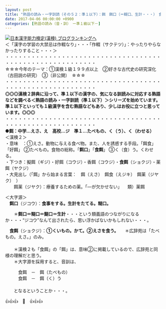 ```yaml
---
layout: post
title: "熟語の読み・一字訓読（その５２：準１以下）：餌　餌口（＝糊口、生計・・・）　食餌"
date: 2017-04-06 00:00:00 +0900
categories: [熟語の読み（音・訓）　ー準１級以下－]
---
```


[![](/syuusyuu9701/assets/images/熟語の読み・一字訓読（その５２：準１以下）：餌-餌口（＝糊口、生計・・・）-食餌-br_c_3028_1.gif)](http://blog.with2.net/link.php?1659096:3028 "日本漢字能力検定(漢検) ブログランキングへ")[日本漢字能力検定(漢検) ブログランキングへ](http://blog.with2.net/link.php?1659096:3028)  
＜「漢字の学習の大禁忌は作輟なり」・・・「作輟（サクテツ）」：やったりやらなかったりすること・・・＞  
・・・・・・・・・・・・・・・・・・・・・・・・・・・・・・・・・・・・・・・・・・・・・・・・・・・・・・・・・  
☆☆☆今年のテーマ：①漢検１級１９９点以上　②好きな古代史の研究深化（古田説の研究）　③（非公開）　☆☆☆　　  
・・・・・・・・・・・・・・・・・・・・・・・・・・・・・・・・・・・・・・・・・・・・・・・・・・・・・・・・・  
**◎◎◎漢検２辞典に沿って、準１以下の漢字の、気になる訓読みに対応する熟語などを調べる＜熟語の読み・一字訓読（準１以下）＞シリーズを始めています。準１以下といっても１級漢字を含む熟語などもあり、少しはお役に立つと思っています。◎◎◎**  
・・・・・・・・・・・・・・・・・・・・・・・・・・・・・・・・・・・・・・・・・・・・・・・・・・・・・・・・・  
**●餌：中学…えさ、え　高校…ジ　準１…たべもの、く（う）、く（わせる）**  
＜漢検２＞  
・意味　：①えさ。動物に与える食べ物。また、人を誘惑する手段。「餌食」「好餌」 ②たべもの。食物の総称。「**餌口**」「**食餌**」 ③く（食）う。くわせる。  
・下つき：擬餌（ギジ）・好餌（コウジ）・香餌（コウジ）・**食餌**（ショクジ）・薬餌（ヤクジ）  
・大見出し（「餌」から始まる言葉：　餌（えさ）　餌食（えジキ）　餌薬（ジヤク）　）  
　　餌薬（ジヤク）：療養するための薬。「―が欠かせない」 　類）薬餌  
  
＜大字源＞  
　**餌口**（ジコウ）：**食事をする。生計をたてる。糊口。**  
  
　　＊**餌口＝糊口＝餬口＝生計**・・・という類義語のつながりになるか・・・“ジコウ”なんて出されたら、思い浮かばないかもしれない・・・。  
  
　**食餌**（ショクジ）：**①くいもの。かて。②えさを食う。**　　＊広辞苑は「たべもの。えさ。」のみ。  
　  
　　＊漢検２も「食餌」の「餌」は、意味②に掲載しているので、広辞苑と同様の理解だと思う。  
　　＊大字源を採用すると、音訓は、  
  
　　　食餌　－　餌（たべもの）  
　　　食餌　－　餌（く）う　  
　　  
　　となるということか・・・。  
  
👍👍👍　🐔　👍👍👍  